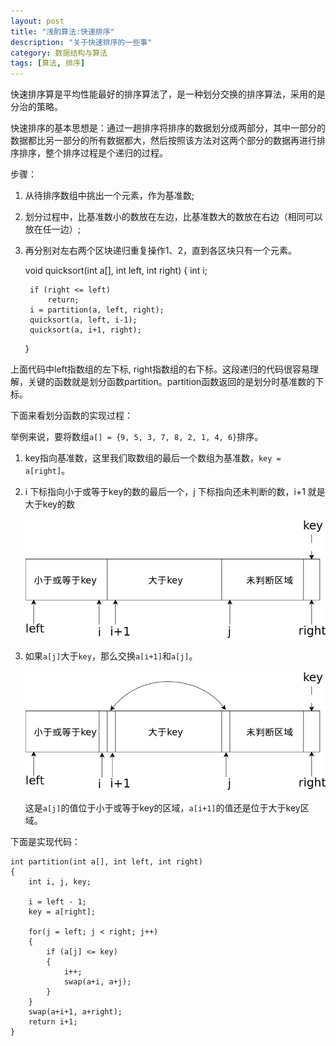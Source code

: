 ```yaml
---
layout: post
title: "浅酌算法:快速排序"
description: "关于快速排序的一些事"
category: 数据结构与算法
tags: [算法, 排序]
---
```


快速排序算是平均性能最好的排序算法了，是一种划分交换的排序算法，采用的是分治的策略。

快速排序的基本思想是：通过一趟排序将排序的数据划分成两部分，其中一部分的数据都比另一部分的所有数据都大，然后按照该方法对这两个部分的数据再进行排序排序，整个排序过程是个递归的过程。

步骤：

1. 从待排序数组中挑出一个元素，作为基准数;
2. 划分过程中，比基准数小的数放在左边，比基准数大的数放在右边（相同可以放在任一边）;
3. 再分别对左右两个区块递归重复操作1、2，直到各区块只有一个元素。


    void quicksort(int a[], int left, int right)
    {
        int i;
    
        if (right <= left)
            return;
        i = partition(a, left, right);
        quicksort(a, left, i-1);
        quicksort(a, i+1, right);
    }

上面代码中left指数组的左下标, right指数组的右下标。这段递归的代码很容易理解，关键的函数就是划分函数partition。partition函数返回的是划分时基准数的下标。

下面来看划分函数的实现过程：

举例来说，要将数组`a[] = {9, 5, 3, 7, 8, 2, 1, 4, 6}`排序。

1. key指向基准数，这里我们取数组的最后一个数组为基准数，`key = a[right]`。
2. i 下标指向小于或等于key的数的最后一个，j 下标指向还未判断的数，i+1 就是大于key的数

    ![quicksort](/assets/images/quicksort1.png)

3. 如果`a[j]`大于`key`，那么交换`a[i+1]`和`a[j]`。

    ![quicksort](/assets/images/quicksort2.png)

    这是`a[j]`的值位于小于或等于key的区域，`a[i+1]`的值还是位于大于key区域。


下面是实现代码：

    int partition(int a[], int left, int right)
    {
        int i, j, key;
    
        i = left - 1;
        key = a[right];
    
        for(j = left; j < right; j++)
        {
            if (a[j] <= key)
            {
                i++;
                swap(a+i, a+j);
            }
        }
        swap(a+i+1, a+right);
        return i+1;
    }
